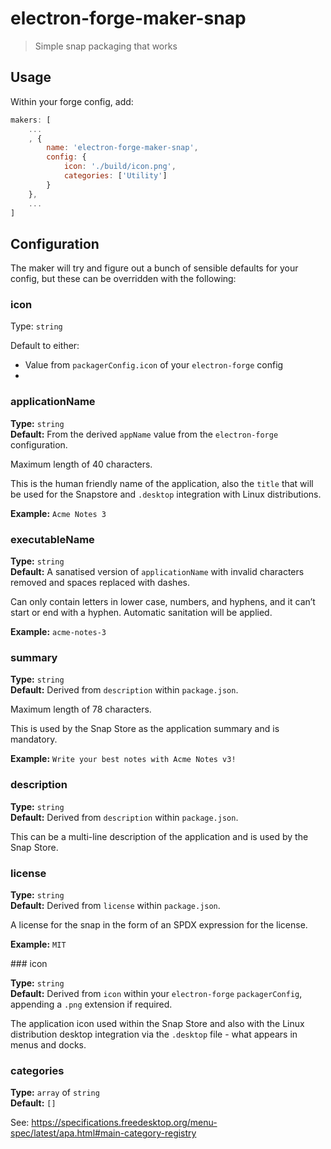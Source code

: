 # electron-forge-maker-snap

> Simple snap packaging that works

## Usage

Within your forge config, add:

```js
makers: [
	...
	, {
		name: 'electron-forge-maker-snap',
		config: {
			icon: './build/icon.png',
			categories: ['Utility']
		}
	},
	...
]
```

## Configuration

The maker will try and figure out a bunch of sensible defaults for your config, but these can be overridden with the following:

### icon

Type: `string`

Default to either:

- Value from `packagerConfig.icon` of your `electron-forge` config
-

### applicationName

**Type:** `string`\
**Default:** From the derived `appName` value from the `electron-forge` configuration.

Maximum length of 40 characters.

This is the human friendly name of the application, also the `title` that will be used for the Snapstore and `.desktop` integration with Linux distributions.

**Example:** `Acme Notes 3`

### executableName

**Type:** `string`\
**Default:** A sanatised version of `applicationName` with invalid characters removed and spaces replaced with dashes.

Can only contain letters in lower case, numbers, and hyphens, and it can’t start or end with a hyphen. Automatic sanitation will be applied.

**Example:** `acme-notes-3`

### summary

**Type:** `string`\
**Default:** Derived from `description` within `package.json`.

Maximum length of 78 characters.

This is used by the Snap Store as the application summary and is mandatory.

**Example:** `Write your best notes with Acme Notes v3!`

### description

**Type:** `string`\
**Default:** Derived from `description` within `package.json`.

This can be a multi-line description of the application and is used by the Snap Store.

### license

**Type:** `string`\
**Default:** Derived from `license` within `package.json`.

A license for the snap in the form of an SPDX expression for the license.

**Example:** `MIT`

### icon

**Type:** `string`\
**Default:** Derived from `icon` within your `electron-forge` `packagerConfig`, appending a `.png` extension if required.

The application icon used within the Snap Store and also with the Linux distribution desktop integration via the `.desktop` file - what appears in menus and docks.

### categories

**Type:** `array` of `string`\
**Default:** `[]`

See: https://specifications.freedesktop.org/menu-spec/latest/apa.html#main-category-registry
